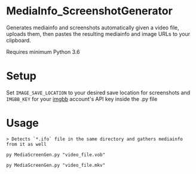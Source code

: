 # MediaInfo_ScreenshotGenerator
Generates mediainfo and screenshots automatically given a video file, uploads them, then pastes the resulting mediainfo and image URLs to your clipboard.

Requires minimum Python 3.6


# Setup
Set `IMAGE_SAVE_LOCATION` to your desired save location for screenshots and `IMGBB_KEY` for your [imgbb](https://imgbb.com/) account's API key inside the .py file


# Usage
	
	> Detects `*.ifo` file in the same directory and gathers mediainfo from it as well

    py MediaScreenGen.py "video_file.vob"

    py MediaScreenGen.py "video_file.mkv"
